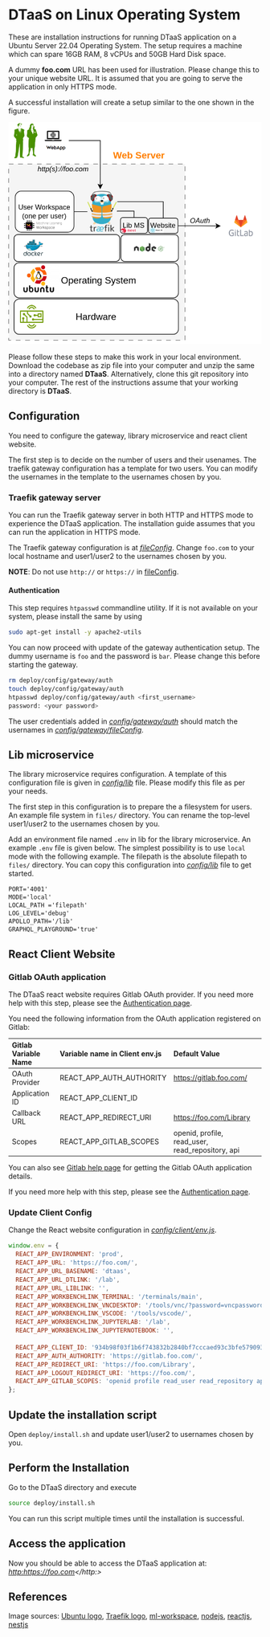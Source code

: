 # DTaaS on Linux Operating System

These are installation instructions for running DTaaS application
on a Ubuntu Server 22.04 Operating System.
The setup requires a machine which can spare 16GB
RAM, 8 vCPUs and 50GB Hard Disk space.

A dummy **foo.com** URL has been used for illustration.
Please change this to your unique website URL.
It is assumed that you are going to serve the application in only HTTPS mode.

A successful installation will create a setup
similar to the one shown in the figure.

![Single host install](../docs/admin/single-host.png)

Please follow these steps to make this work in your local environment.
Download the codebase as zip file into your computer and unzip the same
into a directory named **DTaaS**.
Alternatively, clone this git repository into your computer.
The rest of the instructions assume
that your working directory is **DTaaS**.

## Configuration

You need to configure the gateway, library microservice and react client website.

The first step is to decide on the number of users and their usenames.
The traefik gateway configuration has a template for two users.
You can modify the usernames in the template to the usernames chosen by you.

### Traefik gateway server

You can run the Traefik gateway server in both
HTTP and HTTPS mode to experience the DTaaS application.
The installation guide assumes that you can run the application in HTTPS mode.

The Traefik gateway configuration is at _[fileConfig](config/gateway/fileConfig.yml)_.
Change `foo.com` to your local hostname and user1/user2 to the usernames chosen by you.

**NOTE**: Do not use `http://` or `https://`
in [fileConfig](config/gateway/fileConfig.yml).

#### Authentication

This step requires `htpasswd` commandline utility. If
it is not available on your system, please install the same by using

```bash
sudo apt-get install -y apache2-utils
```

You can now proceed with update of the gateway authentication setup.
The dummy username is `foo` and the password is `bar`.
Please change this before starting the gateway.

```bash
rm deploy/config/gateway/auth
touch deploy/config/gateway/auth
htpasswd deploy/config/gateway/auth <first_username>
password: <your password>
```

The user credentials added in _[config/gateway/auth](config/gateway/auth)_
should match the usernames in
_[config/gateway/fileConfig](config/gateway/fileConfig.yml)_.

## Lib microservice

The library microservice requires configuration.
A template of this configuration file is given in _[config/lib](config/lib)_ file.
Please modify this file as per your needs.

The first step in this configuration is to prepare the a filesystem for users.
An example file system in `files/` directory.
You can rename the top-level user1/user2 to the usernames chosen by you.

Add an environment file named `.env` in lib for the library microservice.
An example `.env` file is given below.
The simplest possibility is to use `local` mode with the following example.
The filepath is the absolute filepath to `files/` directory.
You can copy this configuration into _[config/lib](config/lib)_ file to get started.

```env
PORT='4001'
MODE='local'
LOCAL_PATH ='filepath'
LOG_LEVEL='debug'
APOLLO_PATH='/lib'
GRAPHQL_PLAYGROUND='true'
```

## React Client Website

### Gitlab OAuth application

The DTaaS react website requires Gitlab OAuth provider.
If you need more help with this step, please see
the [Authentication page](../docs/admin/client/auth.md).

You need the following information from the OAuth application
registered on Gitlab:

| Gitlab Variable Name | Variable name in Client env.js | Default Value |
|:---|:---|:---|
| OAuth Provider | REACT_APP_AUTH_AUTHORITY | https://gitlab.foo.com/ |
| Application ID | REACT_APP_CLIENT_ID |
| Callback URL | REACT_APP_REDIRECT_URI | https://foo.com/Library |
| Scopes | REACT_APP_GITLAB_SCOPES | openid, profile, read_user, read_repository, api |

You can also see
[Gitlab help page](https://docs.gitlab.com/ee/integration/oauth_provider.html)
for getting the Gitlab OAuth application details.

If you need more help with this step, please see
the [Authentication page](client/auth.md).

### Update Client Config

Change the React website configuration in _[config/client/env.js](config/client/env.js)_.

```js
window.env = {
  REACT_APP_ENVIRONMENT: 'prod',
  REACT_APP_URL: 'https://foo.com/',
  REACT_APP_URL_BASENAME: 'dtaas',
  REACT_APP_URL_DTLINK: '/lab',
  REACT_APP_URL_LIBLINK: '',
  REACT_APP_WORKBENCHLINK_TERMINAL: '/terminals/main',
  REACT_APP_WORKBENCHLINK_VNCDESKTOP: '/tools/vnc/?password=vncpassword',
  REACT_APP_WORKBENCHLINK_VSCODE: '/tools/vscode/',
  REACT_APP_WORKBENCHLINK_JUPYTERLAB: '/lab',
  REACT_APP_WORKBENCHLINK_JUPYTERNOTEBOOK: '',

  REACT_APP_CLIENT_ID: '934b98f03f1b6f743832b2840bf7cccaed93c3bfe579093dd0942a433691ccc0',
  REACT_APP_AUTH_AUTHORITY: 'https://gitlab.foo.com/',
  REACT_APP_REDIRECT_URI: 'https://foo.com/Library',
  REACT_APP_LOGOUT_REDIRECT_URI: 'https://foo.com/',
  REACT_APP_GITLAB_SCOPES: 'openid profile read_user read_repository api',
};
```

## Update the installation script

Open `deploy/install.sh` and update user1/user2 to usernames chosen by you.

## Perform the Installation

Go to the DTaaS directory and execute

```sh
source deploy/install.sh
```

You can run this script multiple times until the installation is successful.

## Access the application

Now you should be able to access the DTaaS application at: _<http:>https://foo.com</http:>_

## References

Image sources: [Ubuntu logo](https://logodix.com/linux-ubuntu),
[Traefik logo](https://www.laub-home.de/wiki/Traefik_SSL_Reverse_Proxy_f%C3%BCr_Docker_Container),
[ml-workspace](https://github.com/ml-tooling/ml-workspace),
[nodejs](https://www.metachris.com/2017/01/how-to-install-nodejs-7-on-ubuntu-and-centos/),
[reactjs](https://krify.co/about-reactjs/),
[nestjs](https://camunda.com/blog/2019/10/nestjs-tx-email/)
